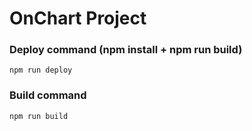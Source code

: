 # OnChart Project

### Deploy command (npm install + npm run build)
`npm run deploy`

### Build command 
`npm run build`
